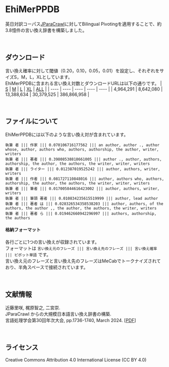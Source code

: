 # EhiMerPPDB
英日対訳コーパス[JParaCrawl](https://www.kecl.ntt.co.jp/icl/lirg/jparacrawl/)に対してBilingual Pivotingを適用することで、約3.8憶件の言い換え辞書を構築しました。

<br>

## ダウンロード
言い換え確率に対して閾値（0.20，0.10，0.05，0.01）を設定し、それぞれをサイズS，M，L，XLとしています。  
EhiMerPPDBに含まれる言い換え対数とダウンロードURLは以下の通りです。
  |  [S](https://drive.google.com/file/d/1fCRKblzIlxiZWa4bnmf7y1yY_ABRjGpZ/view?usp=sharing)  |  [M](https://drive.google.com/file/d/1pmThQl4xa3sA9kwWhTamWwJoPrQNL-vv/view?usp=sharing)  |  [L](https://drive.google.com/file/d/1g0Lt-2qZUF3bXHNWTgOFPyAiRQk_z3N6/view?usp=sharing)  |  [XL](https://drive.google.com/file/d/11ApNP9xNlLVnSPmT7WD3Q3yRaW2uvloN/view?usp=sharing)  |  [ALL](https://drive.google.com/file/d/1Lg9mTtH9ZC9sn9P4CF1pJ0zaMrlJfsbm/view?usp=sharing)  |
  | ---- | ---- | ---- | ---- | ---- |
  |  4,964,291  |  8,642,080  |  13,388,634  |  30,379,525  |  386,866,958  |
  
<br>

## ファイルについて
EhiMerPPDBには以下のような言い換え対が含まれています。

```
執筆 者 ||| 作家 ||| 0.070106716177562 ||| an author, author ., author whose, author, authors who, authors, authorship, the author, writer, writers
執筆 者 ||| 著者 ||| 0.39808538818661005 ||| author ., author, authors, authorship, the author, the authors, the writer, writer, writers
執筆 者 ||| ライター ||| 0.012387019525242 ||| author, authors, writer, writers
執筆 者 ||| 作者 ||| 0.081727110848016 ||| author, authors who, authors, authorship, the author, the authors, the writer, writer, writers
執筆 者 ||| 筆者 ||| 0.017005844616423002 ||| author, authors, writer, writers
執筆 者 ||| 筆頭 著者 ||| 0.010834235615519999 ||| author, lead author
執筆 者 ||| 著者 は ||| 0.028326534358538203 ||| author, authors, of the authors, the author ,, the author, the authors, the writer, writers
執筆 者 ||| 著者 ら ||| 0.019462660942296997 ||| authors, authorship, the authors
```
#### 格納フォーマット
各行ごとに1つの言い換えが収録されています。  
フォーマットは ` 言い換え元のフレーズ ||| 言い換え先のフレーズ ||| 言い換え確率 ||| ピボット単語 ` です。  
言い換え元のフレーズと言い換え先のフレーズはMeCabでトークナイズされており、半角スペースで接続されています。


<br>
  
## 文献情報
近藤里咲, 梶原智之, 二宮崇. <br>
JParaCrawl からの大規模日本語言い換え辞書の構築. <br>
言語処理学会第30回年次大会, pp.1736-1740, March 2024. \[[PDF](https://www.anlp.jp/proceedings/annual_meeting/2024/pdf_dir/P6-20.pdf)\]

<br>

## ライセンス
Creative Commons Attribution 4.0 International License (CC BY 4.0)
